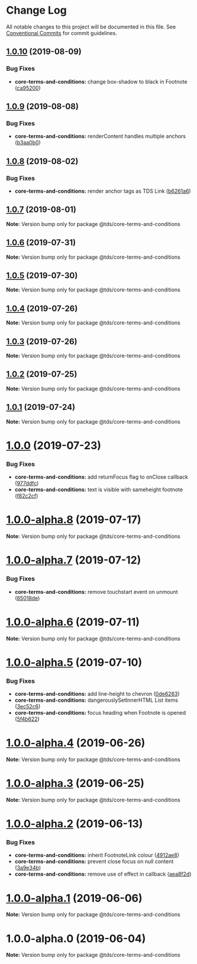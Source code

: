 # Change Log

All notable changes to this project will be documented in this file.
See [Conventional Commits](https://conventionalcommits.org) for commit guidelines.

## [1.0.10](https://github.com/telus/tds-core/compare/@tds/core-terms-and-conditions@1.0.9...@tds/core-terms-and-conditions@1.0.10) (2019-08-09)


### Bug Fixes

* **core-terms-and-conditions:** change box-shadow to black in Footnote ([ca95200](https://github.com/telus/tds-core/commit/ca95200))





## [1.0.9](https://github.com/telus/tds-core/compare/@tds/core-terms-and-conditions@1.0.8...@tds/core-terms-and-conditions@1.0.9) (2019-08-08)


### Bug Fixes

* **core-terms-and-conditions:** renderContent handles multiple anchors ([b3aa0b0](https://github.com/telus/tds-core/commit/b3aa0b0))





## [1.0.8](https://github.com/telus/tds-core/compare/@tds/core-terms-and-conditions@1.0.7...@tds/core-terms-and-conditions@1.0.8) (2019-08-02)


### Bug Fixes

* **core-terms-and-conditions:** render anchor tags as TDS Link ([b6261a6](https://github.com/telus/tds-core/commit/b6261a6))





## [1.0.7](https://github.com/telus/tds-core/compare/@tds/core-terms-and-conditions@1.0.6...@tds/core-terms-and-conditions@1.0.7) (2019-08-01)

**Note:** Version bump only for package @tds/core-terms-and-conditions





## [1.0.6](https://github.com/telus/tds-core/compare/@tds/core-terms-and-conditions@1.0.5...@tds/core-terms-and-conditions@1.0.6) (2019-07-31)

**Note:** Version bump only for package @tds/core-terms-and-conditions





## [1.0.5](https://github.com/telus/tds-core/compare/@tds/core-terms-and-conditions@1.0.4...@tds/core-terms-and-conditions@1.0.5) (2019-07-30)

**Note:** Version bump only for package @tds/core-terms-and-conditions





## [1.0.4](https://github.com/telus/tds-core/compare/@tds/core-terms-and-conditions@1.0.3...@tds/core-terms-and-conditions@1.0.4) (2019-07-26)

**Note:** Version bump only for package @tds/core-terms-and-conditions





## [1.0.3](https://github.com/telus/tds-core/compare/@tds/core-terms-and-conditions@1.0.2...@tds/core-terms-and-conditions@1.0.3) (2019-07-26)

**Note:** Version bump only for package @tds/core-terms-and-conditions





## [1.0.2](https://github.com/telus/tds-core/compare/@tds/core-terms-and-conditions@1.0.1...@tds/core-terms-and-conditions@1.0.2) (2019-07-25)

**Note:** Version bump only for package @tds/core-terms-and-conditions





## [1.0.1](https://github.com/telus/tds-core/compare/@tds/core-terms-and-conditions@1.0.0...@tds/core-terms-and-conditions@1.0.1) (2019-07-24)

**Note:** Version bump only for package @tds/core-terms-and-conditions





# [1.0.0](https://github.com/telus/tds-core/compare/@tds/core-terms-and-conditions@1.0.0-alpha.8...@tds/core-terms-and-conditions@1.0.0) (2019-07-23)


### Bug Fixes

* **core-terms-and-conditions:** add returnFocus flag to onClose callback ([977ddfc](https://github.com/telus/tds-core/commit/977ddfc))
* **core-terms-and-conditions:** text is visible with sameheight footnote ([f82c2cf](https://github.com/telus/tds-core/commit/f82c2cf))





# [1.0.0-alpha.8](https://github.com/telus/tds-core/compare/@tds/core-terms-and-conditions@1.0.0-alpha.7...@tds/core-terms-and-conditions@1.0.0-alpha.8) (2019-07-17)

**Note:** Version bump only for package @tds/core-terms-and-conditions





# [1.0.0-alpha.7](https://github.com/telus/tds-core/compare/@tds/core-terms-and-conditions@1.0.0-alpha.6...@tds/core-terms-and-conditions@1.0.0-alpha.7) (2019-07-12)


### Bug Fixes

* **core-terms-and-conditions:** remove touchstart event on unmount ([65018de](https://github.com/telus/tds-core/commit/65018de))





# [1.0.0-alpha.6](https://github.com/telus/tds-core/compare/@tds/core-terms-and-conditions@1.0.0-alpha.5...@tds/core-terms-and-conditions@1.0.0-alpha.6) (2019-07-11)

**Note:** Version bump only for package @tds/core-terms-and-conditions





# [1.0.0-alpha.5](https://github.com/telus/tds-core/compare/@tds/core-terms-and-conditions@1.0.0-alpha.4...@tds/core-terms-and-conditions@1.0.0-alpha.5) (2019-07-10)


### Bug Fixes

* **core-terms-and-conditions:** add line-height to chevron ([0de6263](https://github.com/telus/tds-core/commit/0de6263))
* **core-terms-and-conditions:** dangerouslySetInnerHTML List items ([3ec52c6](https://github.com/telus/tds-core/commit/3ec52c6))
* **core-terms-and-conditions:** focus heading when Footnote is opened ([5f4b622](https://github.com/telus/tds-core/commit/5f4b622))





# [1.0.0-alpha.4](https://github.com/telus/tds-core/compare/@tds/core-terms-and-conditions@1.0.0-alpha.3...@tds/core-terms-and-conditions@1.0.0-alpha.4) (2019-06-26)

**Note:** Version bump only for package @tds/core-terms-and-conditions





# [1.0.0-alpha.3](https://github.com/telus/tds-core/compare/@tds/core-terms-and-conditions@1.0.0-alpha.2...@tds/core-terms-and-conditions@1.0.0-alpha.3) (2019-06-25)

**Note:** Version bump only for package @tds/core-terms-and-conditions





# [1.0.0-alpha.2](https://github.com/telus/tds-core/compare/@tds/core-terms-and-conditions@1.0.0-alpha.1...@tds/core-terms-and-conditions@1.0.0-alpha.2) (2019-06-13)


### Bug Fixes

* **core-terms-and-conditions:** inherit FootnoteLink colour ([4912ae8](https://github.com/telus/tds-core/commit/4912ae8))
* **core-terms-and-conditions:** prevent close focus on null content ([3a9e34b](https://github.com/telus/tds-core/commit/3a9e34b))
* **core-terms-and-conditions:** remove use of effect in callback ([aea8f2d](https://github.com/telus/tds-core/commit/aea8f2d))





# [1.0.0-alpha.1](https://github.com/telus/tds-core/compare/@tds/core-terms-and-conditions@1.0.0-alpha.0...@tds/core-terms-and-conditions@1.0.0-alpha.1) (2019-06-06)

**Note:** Version bump only for package @tds/core-terms-and-conditions





# 1.0.0-alpha.0 (2019-06-04)

**Note:** Version bump only for package @tds/core-terms-and-conditions
